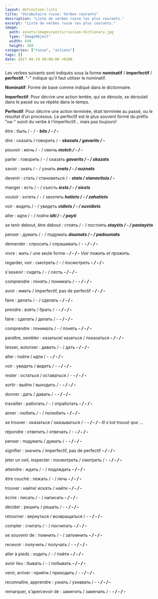 ```yaml
---
layout: definition-lists
title: "Vocabulaire russe: Verbes courants"
description: "Liste de verbes russe les plus courants."
excerpt: "Liste de verbes russe les plus courants."
image:
  path: assets/images/posts/russian-dictionary.jpg
  type: "ImageObject"
  width: 640
  height: 360
categories: ["russe", "actions"]
tags: []
date: 2017-08-19 00:00:00 +0100
---
```


Les verbes suivants sont indiqués sous la forme **nominatif** / **imperfectif** / **perfectif**. "-" indique qu'il faut utiliser le nominatif.

**Nominatif**: Forme de base comme indiqué dans le dictionnaire.

**Imperfectif**: Pour décrire une action tentée, qui se déroule, se déroulait dans le passé ou se répète dans le temps.

**Perfectif**: Pour décrire une action terminée, était terminée au passé, ou le résultat d’un processus. Le perfectif est le plus souvent formé du préfix "на-" suivit du verbe à l'imperfectif… mais pas toujours!

être
: быть / - / -
*__bits / - / -__*

dire
: сказать / говорить / -
*__skazats / gavarits / -__*

pouvoir
: мочь / - / смочь
*__motch / - / -__*

parler
: говорить / - / сказать
*__gavarits / - / skazats__*

savoir
: знать / - / узнать
*__znats / - / ouznats__*

devenir
: стать / становиться / -
*__stats / stanavitsia / -__*

manger
: есть / - / съесть
*__iests / - / siests__*

vouloir
: хотеть / - / захотеть
*__hatiets / - / zahatiets__*

voir
: видеть / - / увидеть
*__vidiets / - / ouvidiets__*

aller
: идти / - / пойти
*__idti / - / payti__*

se tenir debout, être debout
: стоять / - / постоять
*__stayèts / - / pastayèts__*

penser
: думать / - / подумать
*__doumats / - / padoumats__*

demander
: спросить / спрашивать / -
*__- / - / -__*

vivre
: жить / une seule forme
*__- / - / -__  Voir пожить et прожить.*

regarder, voir
: смотреть / - / посмотреть
*__- / - / -__*

s'asseoir
: сидеть / - / сесть
*__- / - / -__*

comprendre
: понять / понимать / -
*__- / - / -__*

avoir
: иметь / imperfectif, pas de perfectif
*__- / - / -__*

faire
: делать / - / сделать
*__- / - / -__*

prendre
: взять / брать / -
*__- / - / -__*

faire
: сделать / делать / -
*__- / - / -__*

comprendre
: понимать / - / понять
*__- / - / -__*

paraître, sembler
: казаться/ казаться / показаться
*__- / - / -__*

laisser, autoriser
: давать / - / дать
*__- / - / -__*

aller
: пойти / идти / -
*__- / - / -__*

voir
: увидеть / видеть / -
*__- / - / -__*

rester
: остаться / оставаться / -
*__- / - / -__*

sortir
: выйти / выходить / -
*__- / - / -__*

donner
: дать / давать / -
*__- / - / -__*

travailler
: работать / - / отработать
*__- / - / -__*

aimer
: любить / - / полюбить
*__- / - / -__*

se trouver
: оказаться / оказываться / -
*__- / - / -__  Ill s'est trouvé que …*

répondre
: ответить / отвечать / -
*__- / - / -__*

penser
: подумать / думать / -
*__- / - / -__*

signifier
: значить / imperfectif, pas de perfectif
*__- / - / -__*

jeter un oeil, inspecter
: посмотреть / смотреть / -
*__- / - / -__*

attendre
: ждать / - / подождать
*__- / - / -__*

être couché
: лежать / - / лечь
*__- / - / -__*

trouver
: найти/ искать / найти
*__- / - / -__*

écrire
: писать / - / написать
*__- / - / -__*

décider
: решить / решать / -
*__- / - / -__*

retourner
: вернуться / возвращаться /  -
*__- / - / -__*

compter
: считать / - / посчитать
*__- / - / -__*

se souvenir de
: помнить / - / запомнить
*__- / - / -__*

recevoir
: получить / получать / -
*__- / - / -__*

aller à pieds
: ходить / - / пойти
*__- / - / -__*

avoir lieu
: бывать / - / побывать
*__- / - / -__*

venir, arriver
: прийти / приходить / -
*__- / - / -__*

reconnaître, apprendre
: узнать / узнавать / -
*__- / - / -__*

remarquer, s'apercevoir de
: заметить / замечать / -
*__- / - / -__*
